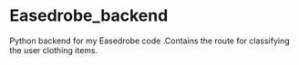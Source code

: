 # Easedrobe_backend
Python backend for my Easedrobe code .Contains the route for classifying the user clothing items.

